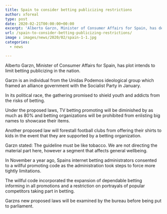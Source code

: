```yaml
---
title: Spain to consider betting publicizing restrictions
author: xforeal 
type: post
date: 2020-02-21T00:00:00+00:00
excerpt: 'Alberto Garzn, Minister of Consumer Affairs for Spain, has delineated designs to limit betting promoting in the country '
url: /spain-to-consider-betting-publicizing-restrictions/
image : images/news/2020/02/spain-1-1.jpg
categories:
  - news

---
```

Alberto Garzn, Minister of Consumer Affairs for Spain, has plot intends to limit betting publicizing in the nation. 

Garzn is an individual from the Unidas Podemos ideological group which framed an alliance government with the Socialist Party in January. 

In its political race, the gathering promised to shield youth and addicts from the risks of betting. 

Under the proposed laws, TV betting promoting will be diminished by as much as 80&percnt; and betting organizations will be prohibited from enlisting big names to showcase their items. 

Another proposed law will forestall football clubs from offering their shirts to kids in the event that they are supported by a betting organization. 

Garzn stated: The guideline must be like tobacco. We are not directing the material part here, however a segment that affects general wellbeing. 

In November a year ago, Spains internet betting administrators consented to a willful promoting code as the administration took steps to force more tightly limitations. 

The willful code incorporated the expansion of dependable betting informing in all promotions and a restriction on portrayals of popular competitors taking part in betting. 

Garzns new proposed laws will be examined by the bureau before being put to parliament.
